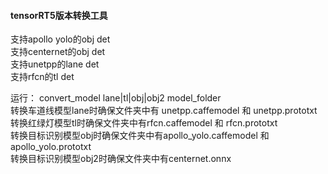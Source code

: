 #### tensorRT5版本转换工具	
支持apollo yolo的obj det	    
支持centernet的obj det      	
支持unetpp的lane det		
支持rfcn的tl det	
	
运行： convert_model lane|tl|obj|obj2 model_folder		
转换车道线模型lane时确保文件夹中有 unetpp.caffemodel 和 unetpp.prototxt 	
转换红绿灯模型tl时确保文件夹中有rfcn.caffemodel 和 rfcn.prototxt		
转换目标识别模型obj时确保文件夹中有apollo_yolo.caffemodel 和 apollo_yolo.prototxt          
转换目标识别模型obj2时确保文件夹中有centernet.onnx